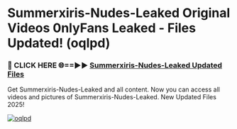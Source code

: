 # Summerxiris-Nudes-Leaked Original Videos 0nlyFans Leaked - Files Updated! (oqlpd)

<h3>🔴 CLICK HERE 🌐==►► <a href="https://tinyurl.com/5h6xmrr3" rel="nofollow">Summerxiris-Nudes-Leaked Updated Files</a></h3>

Get Summerxiris-Nudes-Leaked and all content. Now you can access all videos and pictures of Summerxiris-Nudes-Leaked. New Updated Files 2025!

[![oqlpd](https://i.imgur.com/KVD873Z.gif)](https://tinyurl.com/5h6xmrr3)
